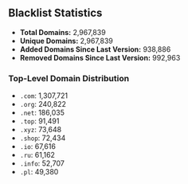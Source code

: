 ## Blacklist Statistics

- **Total Domains:** 2,967,839
- **Unique Domains:** 2,967,839
- **Added Domains Since Last Version:** 938,886
- **Removed Domains Since Last Version:** 992,963

### Top-Level Domain Distribution

-  `.com`: 1,307,721
-  `.org`: 240,822
-  `.net`: 186,035
-  `.top`: 91,491
-  `.xyz`: 73,648
-  `.shop`: 72,434
-  `.io`: 67,616
-  `.ru`: 61,162
-  `.info`: 52,707
-  `.pl`: 49,380

